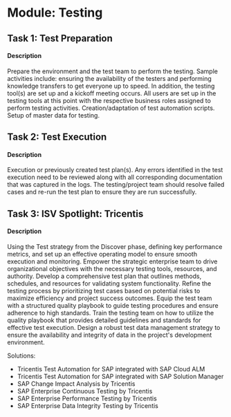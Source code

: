
# Module: Testing
## Task 1: Test Preparation
#### Description
Prepare the environment and the test team to perform the testing. Sample activities include: ensuring the availability of the testers and performing knowledge transfers to get everyone up to speed. In addition, the testing tool(s) are set up and a kickoff meeting occurs. All users are set up in the testing tools at this point with the respective business roles assigned to perform testing activities. Creation/adaptation of test automation scripts. Setup of master data for testing.

## Task 2: Test Execution
#### Description
Execution or previously created test plan(s). Any errors identified in the test execution need to be reviewed along with all corresponding documentation that was captured in the logs. The testing/project team should resolve failed cases and re-run the test plan to ensure they are run successfully.

## Task 3: ISV Spotlight: Tricentis
#### Description
Using the Test strategy from the Discover phase, defining key performance metrics, and set up an effective operating model to ensure smooth execution and monitoring. Empower the strategic enterprise team to drive organizational objectives with the necessary testing tools, resources, and authority. Develop a comprehensive test plan that outlines methods, schedules, and resources for validating system functionality. Refine the testing process by prioritizing test cases based on potential risks to maximize efficiency and project success outcomes. Equip the test team with a structured quality playbook to guide testing procedures and ensure adherence to high standards. Train the testing team on how to utilize the quality playbook that provides detailed guidelines and standards for effective test execution. Design a robust test data management strategy to ensure the availability and integrity of data in the project's development environment.

Solutions:
* Tricentis Test Automation for SAP integrated with SAP Cloud ALM 
* Tricentis Test Automation for SAP integrated with SAP Solution Manager
* SAP Change Impact Analysis by Tricentis
* SAP Enterprise Continuous Testing by Tricentis
* SAP Enterprise Performance Testing by Tricentis
* SAP Enterprise Data Integrity Testing by Tricentis